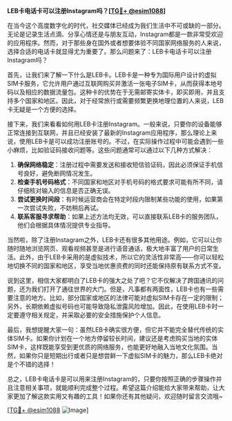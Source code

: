 **LEB卡电话卡可以注册Instagram吗？[[TG💪+ @esim1088](https://t.me/s/esim1088)]**

在当今这个高度数字化的时代，社交媒体已经成为我们生活中不可或缺的一部分。无论是记录生活点滴、分享心情还是与朋友互动，Instagram都是一款非常受欢迎的应用程序。然而，对于那些身在国外或者想要体验不同国家网络服务的人来说，选择合适的电话卡就显得尤为重要了。那么问题来了：LEB卡电话卡可以注册Instagram吗？

首先，让我们来了解一下什么是LEB卡。LEB卡是一种专为国际用户设计的虚拟SIM卡服务，它允许用户通过互联网购买并激活一张电子SIM卡，从而获得本地号码以及相应的数据流量包。这种卡的优势在于无需邮寄实体卡，即买即用，并且支持多个国家和地区。因此，对于经常旅行或需要频繁更换地理位置的人来说，LEB卡无疑是一个方便的选择。

接下来，我们来看看如何用LEB卡注册Instagram。一般来说，只要你的设备能够正常连接到互联网，并且已经安装了最新的Instagram应用程序，那么理论上来说，使用LEB卡是可以成功注册账号的。不过，在实际操作过程中可能会遇到一些小麻烦，比如验证码接收问题等。这些问题通常可以通过以下几种方式解决：

1. **确保网络稳定**：注册过程中需要发送和接收短信验证码，因此必须保证手机信号良好，避免断网情况发生。
2. **检查手机号码格式**：不同国家和地区对手机号码的格式要求可能有所不同，请仔细核对输入的信息是否正确无误。
3. **尝试更换时间段**：有时候运营商会在特定时段内限制某些功能的使用，如果第一次尝试失败，不妨稍后再试。
4. **联系客服寻求帮助**：如果上述方法均无效，可以直接联系LEB卡的服务团队，他们会根据具体情况提供专业指导。

当然啦，除了注册Instagram之外，LEB卡还有很多其他用途。例如，它可以让你随时随地浏览网页、观看视频甚至是进行语音通话，极大地丰富了用户的日常生活。此外，由于LEB卡采用的是虚拟技术，所以它的灵活性非常高——你可以轻松地切换不同的国家和地区，享受当地优惠资费的同时还能保持原有联系方式不变。

说到这里，相信大家都明白了LEB卡的强大之处了吧？它不仅解决了跨国通讯的问题，还为我们打开了通往世界的大门。但是，凡事都有两面性，LEB卡也有一些需要注意的地方。比如，部分国家或地区的法律可能对虚拟SIM卡存在一定的限制；另外，长期依赖虚拟号码也可能导致隐私泄露风险增加。因此，在使用LEB卡时一定要遵守相关规定，并采取必要的安全措施保护个人信息。

最后，我想提醒大家一句：虽然LEB卡确实很方便，但它并不能完全替代传统的实体SIM卡。如果你计划在一个地方停留较长时间，建议还是考虑购买当地的实体SIM卡，这样既能享受到更优质的网络服务，也能更好地融入当地文化氛围。当然，如果你只是短期出行或者只是想尝鲜一下虚拟SIM卡的魅力，那么LEB卡绝对是个不错的选择！

总之，LEB卡电话卡是可以用来注册Instagram的，只要你按照正确的步骤操作并且注意相关事项，就能顺利完成整个过程。希望这篇介绍能给大家带来帮助，让大家更加了解这款实用又有趣的工具！如果你还有其他疑问，欢迎随时留言交流哦~

[[TG💪+ @esim1088](https://t.me/s/esim1088) ![Image](https://i.postimg.cc/4NQfJmqS/Snipaste-2025-05-13-00-14-12.png)]